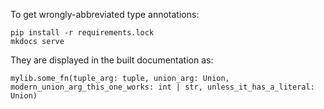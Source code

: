 To get wrongly-abbreviated type annotations:
```
pip install -r requirements.lock
mkdocs serve
```

They are displayed in the built documentation as:
```
mylib.some_fn(tuple_arg: tuple, union_arg: Union, modern_union_arg_this_one_works: int | str, unless_it_has_a_literal: Union)
```
